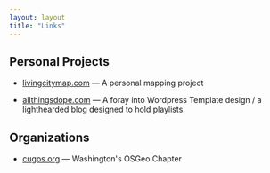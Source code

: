 ```yaml
---
layout: layout
title: "Links"
---
```


## Personal Projects

* [livingcitymap.com](http://www.livingcitymap.com) &mdash; A personal mapping project

* [allthingsdope.com](http://www.allthingsdope.com) &mdash; A foray into Wordpress Template design / a lighthearded blog designed to hold playlists.

## Organizations

* [cugos.org](http://www.cugos.org) &mdash; Washington's OSGeo Chapter
